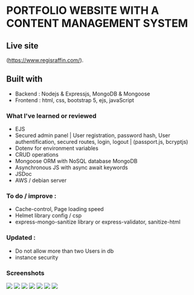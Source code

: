 # PORTFOLIO WEBSITE WITH A CONTENT MANAGEMENT SYSTEM

## Live site

(https://www.regisraffin.com/).

## Built with

- Backend : Nodejs & Expressjs, MongoDB & Mongoose
- Frontend : html, css, bootstrap 5, ejs, javaScript

### What I've learned or reviewed

- EJS
- Secured admin panel | User registration, password hash, User authentification, secured routes, login, logout | (passport.js, bcryptjs)
- Dotenv for environment variables
- CRUD operations
- Mongoose ORM with NoSQL database MongoDB
- Asynchronous JS with async await keywords
- JSDoc
- AWS / debian server

### To do / improve :

- Cache-control, Page loading speed
- Helmet library config / csp
- express-mongo-sanitize library or express-validator, sanitize-html

### Updated :

- Do not allow more than two Users in db
- instance security

### Screenshots

![](public/screenshots-readme/fullpageliveaction.png)
![](public/screenshots-readme/fullpage.png)
![](public/screenshots-readme/list.png)
![](public/screenshots-readme/ajoutthumb.png)
![](public/screenshots-readme/logout.png)
![](public/screenshots-readme/secured_routes.png)
![](public/screenshots-readme/two-users-only.png)
